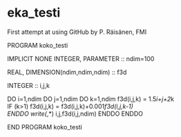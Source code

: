 # eka_testi
First attempt at using GitHub
by P. Räisänen, FMI

PROGRAM koko_testi

  IMPLICIT NONE
  INTEGER, PARAMETER :: ndim=100

  REAL, DIMENSION(ndim,ndim,ndim) :: f3d

  INTEGER :: i,j,k

  DO i=1,ndim
    DO j=1,ndim
      DO k=1,ndim
       f3d(i,j,k) = 1.5*i+j+2*k  
       IF (k>1) f3d(i,j,k) = f3d(i,j,k)+0.001*f3d(i,j,k-1)       
      ENDDO
      write(*,*) i,j,f3d(i,j,ndim)
    ENDDO
  ENDDO

END PROGRAM koko_testi
